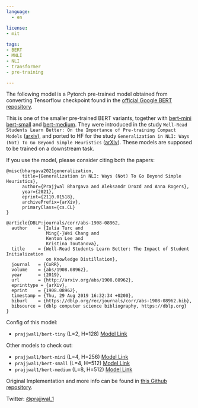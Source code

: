 ```yaml
---
language: 
  - en

license:
- mit  
  
tags:
- BERT
- MNLI
- NLI
- transformer
- pre-training

---
```


The following model is a Pytorch pre-trained model obtained from converting Tensorflow checkpoint found in the [official Google BERT repository](https://github.com/google-research/bert). 

This is one of the smaller pre-trained BERT variants, together with [bert-mini](https://huggingface.co/prajjwal1/bert-mini) [bert-small](https://huggingface.co/prajjwal1/bert-small) and [bert-medium](https://huggingface.co/prajjwal1/bert-medium). They were introduced in the study `Well-Read Students Learn Better: On the Importance of Pre-training Compact Models` ([arxiv](https://arxiv.org/abs/1908.08962)), and ported to HF for the study `Generalization in NLI: Ways (Not) To Go Beyond Simple Heuristics` ([arXiv](https://arxiv.org/abs/2110.01518)). These models are supposed to be trained on a downstream task.

If you use the model, please consider citing both the papers:
```
@misc{bhargava2021generalization,
      title={Generalization in NLI: Ways (Not) To Go Beyond Simple Heuristics}, 
      author={Prajjwal Bhargava and Aleksandr Drozd and Anna Rogers},
      year={2021},
      eprint={2110.01518},
      archivePrefix={arXiv},
      primaryClass={cs.CL}
}

@article{DBLP:journals/corr/abs-1908-08962,
  author    = {Iulia Turc and
               Ming{-}Wei Chang and
               Kenton Lee and
               Kristina Toutanova},
  title     = {Well-Read Students Learn Better: The Impact of Student Initialization
               on Knowledge Distillation},
  journal   = {CoRR},
  volume    = {abs/1908.08962},
  year      = {2019},
  url       = {http://arxiv.org/abs/1908.08962},
  eprinttype = {arXiv},
  eprint    = {1908.08962},
  timestamp = {Thu, 29 Aug 2019 16:32:34 +0200},
  biburl    = {https://dblp.org/rec/journals/corr/abs-1908-08962.bib},
  bibsource = {dblp computer science bibliography, https://dblp.org}
}

```
Config of this model:
- `prajjwal1/bert-tiny` (L=2, H=128) [Model Link](https://huggingface.co/prajjwal1/bert-tiny)


Other models to check out:
- `prajjwal1/bert-mini` (L=4, H=256) [Model Link](https://huggingface.co/prajjwal1/bert-mini)
- `prajjwal1/bert-small` (L=4, H=512) [Model Link](https://huggingface.co/prajjwal1/bert-small)
- `prajjwal1/bert-medium` (L=8, H=512) [Model Link](https://huggingface.co/prajjwal1/bert-medium)

Original Implementation and more info can be found in [this Github repository](https://github.com/prajjwal1/generalize_lm_nli).

Twitter: [@prajjwal_1](https://twitter.com/prajjwal_1)
